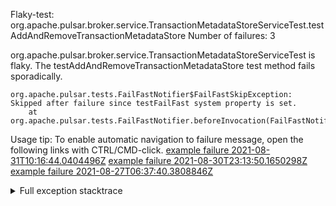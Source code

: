         
Flaky-test: org.apache.pulsar.broker.service.TransactionMetadataStoreServiceTest.testAddAndRemoveTransactionMetadataStore
Number of failures: 3

org.apache.pulsar.broker.service.TransactionMetadataStoreServiceTest is flaky. The testAddAndRemoveTransactionMetadataStore test method fails sporadically.

```
org.apache.pulsar.tests.FailFastNotifier$FailFastSkipException: Skipped after failure since testFailFast system property is set.
	at org.apache.pulsar.tests.FailFastNotifier.beforeInvocation(FailFastNotifier.java:88)

```

Usage tip: To enable automatic navigation to failure message, open the following links with CTRL/CMD-click.
[example failure 2021-08-31T10:16:44.0404496Z](https://github.com/apache/pulsar/runs/3471501156?check_suite_focus=true#step:10:2529)
[example failure 2021-08-30T23:13:50.1650298Z](https://github.com/apache/pulsar/runs/3467152431?check_suite_focus=true#step:9:1849)
[example failure 2021-08-27T06:37:40.3808846Z](https://github.com/apache/pulsar/runs/3440411059?check_suite_focus=true#step:9:3771)


<details>
<summary>Full exception stacktrace</summary>
<code><pre>
org.apache.pulsar.tests.FailFastNotifier$FailFastSkipException: Skipped after failure since testFailFast system property is set.
	at org.apache.pulsar.tests.FailFastNotifier.beforeInvocation(FailFastNotifier.java:88)

</pre></code>
</details>

